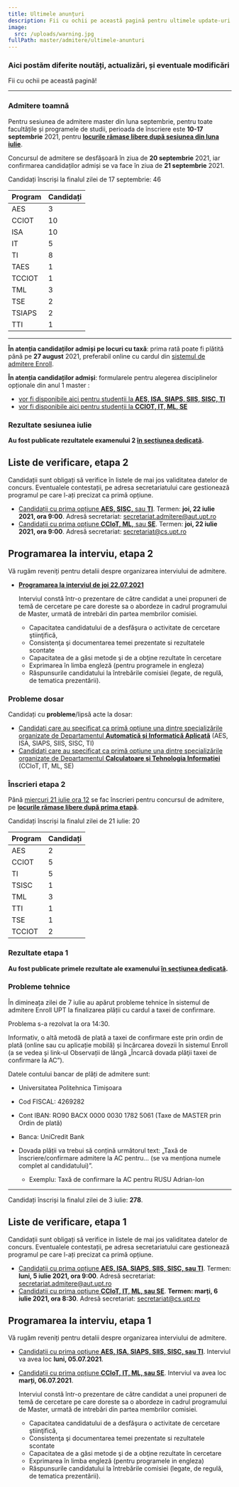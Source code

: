 ```yaml
---
title: Ultimele anunțuri
description: Fii cu ochii pe această pagină pentru ultimele update-uri!
image:
  src: /uploads/warning.jpg
fullPath: master/admitere/ultimele-anunturi
---
```

### Aici postăm diferite noutăți, actualizări, și eventuale modificări

Fii cu ochii pe această pagină!

- - -

### Admitere toamnă

Pentru sesiunea de admitere master din luna septembrie, pentru toate facultățile și programele de studii, perioada de înscriere este **10-17 septembrie** 2021, pentru **[locurile rămase libere după sesiunea din luna iulie](/master/admitere/master/)**.



Concursul de admitere se desfășoară în ziua de **20 septembrie** 2021, iar confirmarea candidaților admiși se va face în ziua de **21 septembrie** 2021.



Candidați înscriși la finalul zilei de 17 septembrie: 46

| **Program** | **Candidați** |
|------------|----------------|
| AES        | 3              |
| CCIOT      | 10             |
| ISA        | 10             |
| IT         | 5              |
| TI         | 8              |
| TAES       | 1              |
| TCCIOT     | 1              |
| TML        | 3              |
| TSE        | 2              |
| TSIAPS     | 2              |
| TTI        | 1              |


- - -


**În atenția candidaților admiși pe locuri cu taxă**: prima rată poate fi plătită până pe **27 august** 2021, preferabil online cu cardul din [sistemul de admitere Enroll](https://admitere.upt.ro/master/).

<Attachment label="Termenul de plată a taxei de școlarizare pentru studenții admiși cu taxă în iulie 2021" file="/uploads/adresa-12750_09.07.2021-privind-termenul-de-plata-a-taxei-de-scolarizare-admisi-cu-taxa-iulie-2021.pdf"></Attachment>

**În atenția candidaților admiși**: formularele pentru alegerea disciplinelor opționale din anul 1 master :

* [vor fi disponibile aici pentru studenții la **AES, ISA, SIAPS, SIIS, SISC, TI**](http://www.aut.upt.ro/alegere_optionale.php#top)
* [vor fi disponibile aici pentru studenții la **CCIOT, IT, ML, SE**](https://www.cs.upt.ro/education/master/electives)

### Rezultate sesiunea iulie

**Au fost publicate rezultatele examenului 2 [în secțiunea dedicată](https://admitere.ac.upt.ro/master/admitere/rezultatele-admiterii/).**

## Liste de verificare, etapa 2

Candidații sunt obligați să verifice în listele de mai jos validitatea datelor de concurs. Eventualele contestații, pe adresa secretariatului care gestionează programul pe care l-ați precizat ca primă opțiune. 

* [Candidații cu prima opțiune **AES, SISC,** sau **TI**](https://vision.cs.upt.ro/index.php/apps/onlyoffice/s/ySmRLj9EaytyCFJ). Termen: **joi, 22 iulie 2021, ora 9:00**. Adresă secretariat: secretariat.admitere@aut.upt.ro
* [Candidații cu prima opțiune **CCIoT, ML,** sau **SE**](https://vision.cs.upt.ro/index.php/apps/onlyoffice/s/ySmRLj9EaytyCFJ). Termen: **joi, 22 iulie 2021, ora 9:00**. Adresă secretariat: secretariat@cs.upt.ro

## Programarea la interviu, etapa 2

Vă rugăm reveniți pentru detalii despre organizarea interviului de admitere.

* **[Programarea la interviul de joi 22.07.2021](https://vision.cs.upt.ro/index.php/apps/onlyoffice/s/MiKroxWTJ9q2yeP)**

  Interviul constă într-o prezentare de către candidat a unei propuneri de temă de cercetare pe care doreste sa o abordeze in cadrul programului de Master, urmată de intrebări din partea membrilor comisiei.

  * Capacitatea candidatului de a desfăşura o activitate de cercetare ştiinţifică,
  * Consistenţa şi documentarea temei prezentate si rezultatele scontate
  * Capacitatea de a găsi metode şi de a obţine rezultate în cercetare
  * Exprimarea în limba engleză (pentru programele in engleza)
  * Răspunsurile candidatului la întrebările comisiei (legate, de regulă, de tematica prezentării).

### Probleme dosar

Candidați cu **probleme**/lipsă acte la dosar:

* [Candidați care au specificat ca primă opțiune una dintre specializările organizate de Departamentul **Automatică și Informatică Aplicată**](https://docs.google.com/spreadsheets/d/e/2PACX-1vTCZZozrWq1s1bYkMeLCOmNyzWXTHOm6X1SwYhlCT2jNSBWH-qpOuBwG0czHcXBF_IG_1rYY_egeJ4g/pubhtml?gid=0&single=true) (AES, ISA, SIAPS, SIIS, SISC, TI)
* [Candidați care au specificat ca primă opțiune una dintre specializările organizate de Departamentul **Calculatoare și Tehnologia Informației**](https://docs.google.com/spreadsheets/d/1I6bQHahUGYQxD4p3KDrnYspPQg8kKjCebifGIrOFiy0/edit#gid=1052880165) (CCIoT, IT, ML, SE)

### Înscrieri etapa 2

Până [miercuri 21 iulie ora 12](/master/admitere/calendarul-admiterii-la-master-sesiunea-iulie-2021/) se fac înscrieri pentru concursul de admitere, pe **[locurile rămase libere după prima etapă](/master/admitere/master/)**.

Candidați înscriși la finalul zilei de 21 iulie: 20

| **Program** | **Candidați** |
| ----------- | ------------- |
| AES         | 2             |
| CCIOT       | 5             |
| TI          | 5             |
| TSISC       | 1             |
| TML         | 3             |
| TTI         | 1             |
| TSE         | 1             |
| TCCIOT      | 2             |

### Rezultate etapa 1

**Au fost publicate primele rezultate ale examenului [în secțiunea dedicată](https://admitere.ac.upt.ro/master/admitere/rezultatele-admiterii/).**

### Probleme tehnice

În dimineața zilei de 7 iulie au apărut probleme tehnice în sistemul de admitere Enroll UPT la finalizarea plății cu cardul a taxei de confirmare.

Problema s-a rezolvat la ora 14:30.

Informativ, o altă metodă de plată a taxei de confirmare este prin ordin de plată (online sau cu aplicație mobilă) și încărcarea dovezii în sistemul Enroll (a se vedea și link-ul Observații de lângă „Încarcă dovada plăţii taxei de confirmare la AC”).

Datele contului bancar de plăți de admitere sunt:

* Universitatea Politehnica Timișoara
* Cod FISCAL: 4269282
* Cont IBAN:  RO90 BACX 0000 0030 1782 5061  (Taxe de MASTER prin Ordin de plată)
* Banca: UniCredit Bank
* Dovada plății va trebui să conțină următorul text: „Taxă de înscriere/confirmare admitere la AC pentru... (se va menționa numele complet al candidatului)”.

  * Exemplu: Taxă de confirmare la AC pentru RUSU Adrian-Ion

- - -

Candidați înscriși la finalul zilei de 3 iulie: **278**.

## Liste de verificare, etapa 1

Candidații sunt obligați să verifice in listele de mai jos validitatea datelor de concurs. Eventualele contestații, pe adresa secretariatului care gestionează programul pe care l-ați precizat ca primă opțiune. 

* [Candidații cu prima opțiune **AES, ISA, SIAPS, SIIS, SISC, sau TI**](https://docs.google.com/spreadsheets/d/e/2PACX-1vTIfY-XrAPzGcS-HSkesZl2IKVxD5b_xV8ldr7zitdUw2rZOp39OMC7H5B1JfqzmhEc5gbeRSv24Lkn/pubhtml?gid=0&single=true). Termen: **luni, 5 iulie 2021, ora 9:00**. Adresă secretariat: secretariat.admitere@aut.upt.ro
* [Candidații cu prima opțiune **CCIoT, IT, ML, sau SE**](https://vision.cs.upt.ro/index.php/apps/onlyoffice/s/92BPksH9EaWioMm). **Termen: marți, 6 iulie 2021, ora 8:30**. Adresă secretariat: secretariat@cs.upt.ro

## Programarea la interviu, etapa 1

Vă rugăm reveniți pentru detalii despre organizarea interviului de admitere.

* [Candidații cu prima opțiune **AES, ISA, SIAPS, SIIS, SISC, sau TI**](https://docs.google.com/spreadsheets/d/e/2PACX-1vT_nsYX8D4eUvYAHxDeril84ZGX89_Tqyo1IDB0ZWQijLJ_IC8OnQMb43yLGsLUbY6Iw1FTP1W3CsWi/pubhtml?gid=1047737596&single=true). Interviul va avea loc **luni, 05.07.2021**.
* [Candidații cu prima opțiune **CCIoT, IT, ML, sau SE**](https://vision.cs.upt.ro/index.php/apps/onlyoffice/s/SrZrdDo8kaktir6). Interviul va avea loc **marți, 06.07.2021**.

  Interviul constă într-o prezentare de către candidat a unei propuneri de temă de cercetare pe care doreste sa o abordeze in cadrul programului de Master, urmată de intrebări din partea membrilor comisiei.

  * Capacitatea candidatului de a desfăşura o activitate de cercetare ştiinţifică,
  * Consistenţa şi documentarea temei prezentate si rezultatele scontate
  * Capacitatea de a găsi metode şi de a obţine rezultate în cercetare
  * Exprimarea în limba engleză (pentru programele in engleza)
  * Răspunsurile candidatului la întrebările comisiei (legate, de regulă, de tematica prezentării).